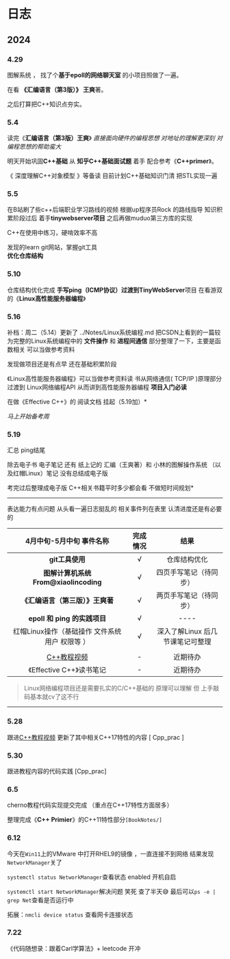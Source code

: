 # 日志

## 2024

### 4.29  

图解系统  ， 找了个**基于epoll的网络聊天室** 的小项目照做了一遍。

在看 **《汇编语言（第3版）》 王爽**著。

之后打算把C++知识点夯实。

### 5.4 

读完《**汇编语言（第3版）王爽**》      *直接面向硬件的编程思想  对地址的理解更深刻  对编程思想的帮助蛮大*

明天开始巩固**C++基础**   从 **知乎C++基础面试题** 着手  配合参考《**C++primer**》。  

《 深度理解C++对象模型 》等备读  目前计划C++基础知识门清 把STL实现一遍  

### 5.5

在B站刷了些c++后端职业学习路线的视频 
根据up程序员Rock 的路线指导
知识积累阶段过后  着手**tinywebserver项目**
之后再做muduo第三方库的实现

C++在使用中练习，硬啃效率不高

发现的learn git网站，掌握git工具  
**优化仓库结构**

### 5.10

仓库结构优化完成 
**手写ping（ICMP协议）**过渡到**TinyWebServer**项目
在看游双的《**Linux高性能服务器编程**》

### 5.16

补档：周二（5.14）更新了 ../Notes/Linux系统编程.md  把CSDN上看到的一篇较为完整的Linux系统编程中的 **文件操作** 和 **进程间通信** 部分整理了一下，主要是函数相关 可以当做参考资料

发现做项目还是有点早  还在基础积累阶段  

《Linux高性能服务器编程》可以当做参考资料读 书从网络通信( TCP/IP )原理部分 过渡到 Linux网络编程API 从而讲到高性能服务器编程  **项目入门必读**

在做《Effective C++》的 阅读文档     挂起（5.19加）*

*马上开始备考周*

### 5.19

汇总    ping结尾

除去电子书 电子笔记 还有 纸上记的 汇编（王爽著）和 小林的图解操作系统 （以及红帽Linux）笔记 没有总结成电子版  

考完过后整理成电子版   C++相关书籍平时多少都会看 不做短时间规划*  

------

表达能力有点问题 从头看一遍日志挺乱的  相关事件列在表里  认清进度还是有必要的

|                  4月中旬-5月中旬  事件名称                   | 完成情况 |               结果               |
| :----------------------------------------------------------: | :------: | :------------------------------: |
|                       **git工具使用**                        |    √     |           仓库结构优化           |
|             **图解计算机系统From@xiaolincoding**             |    √     |      四页手写笔记（待同步）      |
|               **《汇编语言（第三版）》王爽著**               |    √     |      两页手写笔记（待同步）      |
|                 **epoll 和 ping 的实践项目**                 |    √     |               ----               |
|       红帽Linux操作（基础操作 文件系统 用户 权限等 ）        |    √     | 深入了解Linux 后几节课笔记可整理 |
|                                                              |          |                                  |
| [C++教程视频](https://www.bilibili.com/video/BV1oD4y1h7S3?p=5&vd_source=e0d89b071b177d90b62777f66eae423c) |    -     |             近期待办             |
|                  《Effective C++》读书笔记                   |    -     |             近期待办             |

> Linux网络编程项目还是需要扎实的C/C++基础的  原理可以理解 但 上手敲码基本就cv了这不行

------

### 5.28 

跟进[C++教程视频](https://www.bilibili.com/video/BV1oD4y1h7S3?p=82&spm_id_from=pageDriver&vd_source=e0d89b071b177d90b62777f66eae423c) 更新了其中相关C++17特性的内容 [ Cpp_prac ]

### 5.30

跟进教程内容的代码实践 [Cpp_prac]

### 6.5

cherno教程代码实现提交完成 （重点在C++17特性方面居多）

整理完成《**C++ Primier**》的C++11特性部分`[BookNotes/]`

### 6.12

今天在`Win11`上的VMware 中打开RHEL9的镜像 ，一直连接不到网络 结果发现`NetworkManager`关了

`systemctl status NetworkManager`查看状态  enabled 开机自启

`systemctl start NetworkManager`解决问题 笑死 查了半天:sweat_smile:    最后可以`ps -e | grep Net`查看是否运行中

拓展：`nmcli device status` 查看网卡连接状态 

### 7.22

《代码随想录：跟着Carl学算法》+ leetcode 开冲
